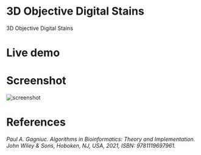 # 3D Objective Digital Stains
3D Objective Digital Stains

# Live demo


# Screenshot
![screenshot]()

# References

<i>Paul A. Gagniuc. Algorithms in Bioinformatics: Theory and Implementation. John Wiley & Sons, Hoboken, NJ, USA, 2021, ISBN: 9781119697961.</i>
